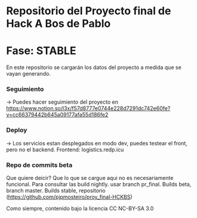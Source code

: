 # Repositorio del Proyecto final de Hack A Bos de Pablo
# Fase: STABLE
En este repositorio se cargarán los datos del proyecto a medida que se vayan generando.
### Seguimiento
-> Puedes hacer seguimiento del proyecto en https://www.notion.so/l3x/f57d8777e0744e228d7291dc742e60fe?v=cc66379442b645a09177afa55d186fe2
### Deploy
-> Los servicios estan desplegados en modo dev, puedes testear el front, pero no el backend. 
Frontend: logistics.redp.icu

### Repo de commits beta
Que quiere deicir? Que lo que se cargue aqui no es necesariamente funcional. Para consultar las build nightly. usar branch pr_final. Builds beta, branch master. Builds stable, repositorio (https://github.com/pjpmosteiro/proy_final-HCKBS)

Como siempre, contenido bajo la licencia CC NC-BY-SA 3.0
